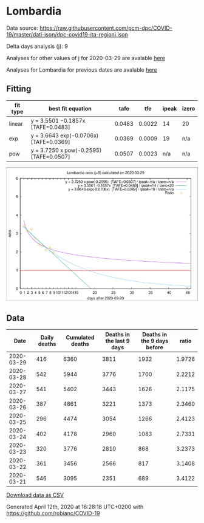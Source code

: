 # Lombardia

Data source: https://raw.githubusercontent.com/pcm-dpc/COVID-19/master/dati-json/dpc-covid19-ita-regioni.json

Delta days analysis (j): 9

Analyses for other values of j for 2020-03-29 are avalable [here](../README.md)

Analyses for Lombardia for previous dates are avalable [here](../../README.md)

## Fitting 
|fit type|best fit equation|tafe|tfe|ipeak|izero|
|-------|-----|--------|------|---|---|
|linear|y = 3.5501 -0.1857x  [TAFE=0.0483]|0.0483|0.0022|14|20|
|exp|y = 3.6643 exp(-0.0706x)  [TAFE=0.0369]|0.0369|0.0009|19|n/a|
|pow|y = 3.7250 x pow(-0.2595)  [TAFE=0.0507]|0.0507|0.0023|n/a|n/a|

![Plot](COVID-19_lombardia_j9_2020-03-29.png)

## Data
|Date|Daily deaths|Cumulated deaths|Deaths in the last 9 days|Deaths in the 9 days before|ratio|
|----|----------|-----------|-------|--------------------|-----|
|2020-03-29|416|6360|3811|1932|1.9726|
|2020-03-28|542|5944|3776|1700|2.2212|
|2020-03-27|541|5402|3443|1626|2.1175|
|2020-03-26|387|4861|3221|1373|2.3460|
|2020-03-25|296|4474|3054|1266|2.4123|
|2020-03-24|402|4178|2960|1083|2.7331|
|2020-03-23|320|3776|2810|868|3.2373|
|2020-03-22|361|3456|2566|817|3.1408|
|2020-03-21|546|3095|2351|689|3.4122|

[Download data as CSV](COVID-19_lombardia_j9_2020-03-29.csv)

Generated April 12th, 2020 at 16:28:18 UTC+0200 with https://github.com/robianc/COVID-19
